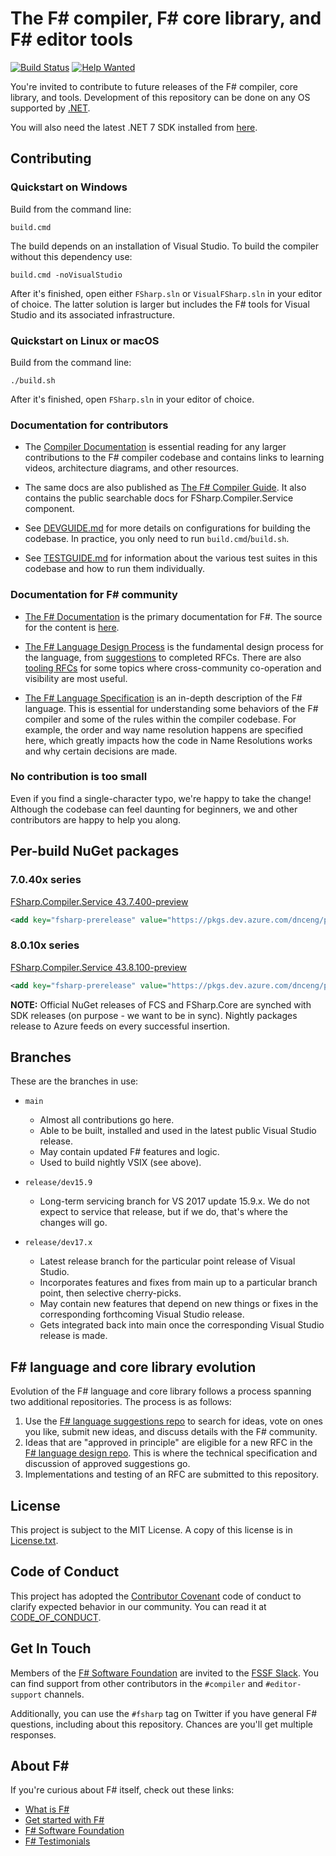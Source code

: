 # The F# compiler, F# core library, and F# editor tools
[![Build Status](https://dev.azure.com/dnceng-public/public/_apis/build/status/dotnet/fsharp/fsharp-ci?branchName=main)](https://dev.azure.com/dnceng-public/public/_build/latest?definitionId=90&branchName=main)
[![Help Wanted](https://img.shields.io/github/issues/dotnet/fsharp/help%20wanted?style=flat-square&color=%232EA043&label=help%20wanted)](https://github.com/dotnet/fsharp/labels/help%20wanted)


You're invited to contribute to future releases of the F# compiler, core library, and tools. Development of this repository can be done on any OS supported by [.NET](https://dotnet.microsoft.com/).

You will also need the latest .NET 7 SDK installed from [here](https://dotnet.microsoft.com/download/dotnet/7.0).

## Contributing

### Quickstart on Windows

Build from the command line:

```shell
build.cmd
```

The build depends on an installation of Visual Studio. To build the compiler without this dependency use:

```shell
build.cmd -noVisualStudio
```

After it's finished, open either `FSharp.sln` or `VisualFSharp.sln` in your editor of choice. The latter solution is larger but includes the F# tools for Visual Studio and its associated infrastructure.

### Quickstart on Linux or macOS

Build from the command line:

```shell
./build.sh
```

After it's finished, open `FSharp.sln` in your editor of choice.

### Documentation for contributors

* The [Compiler Documentation](docs/index.md) is essential reading for any larger contributions to the F# compiler codebase and contains links to learning videos, architecture diagrams, and other resources.

* The same docs are also published as [The F# Compiler Guide](https://fsharp.github.io/fsharp-compiler-docs/). It also contains the public searchable docs for FSharp.Compiler.Service component.

* See [DEVGUIDE.md](DEVGUIDE.md) for more details on configurations for building the codebase. In practice, you only need to run `build.cmd`/`build.sh`.

* See [TESTGUIDE.md](TESTGUIDE.md) for information about the various test suites in this codebase and how to run them individually.

### Documentation for F# community

* [The F# Documentation](https://learn.microsoft.com/dotnet/fsharp/) is the primary documentation for F#. The source for the content is [here](https://github.com/dotnet/docs/tree/main/docs/fsharp).

* [The F# Language Design Process](https://github.com/fsharp/fslang-design/) is the fundamental design process for the language, from [suggestions](https://github.com/fsharp/fslang-suggestions) to completed RFCs.  There are also [tooling RFCs](https://github.com/fsharp/fslang-design/tree/main/tooling) for some topics where cross-community co-operation and visibility are most useful.

* [The F# Language Specification](https://fsharp.org/specs/language-spec/) is an in-depth description of the F# language. This is essential for understanding some behaviors of the F# compiler and some of the rules within the compiler codebase. For example, the order and way name resolution happens are specified here, which greatly impacts how the code in Name Resolutions works and why certain decisions are made.

### No contribution is too small

Even if you find a single-character typo, we're happy to take the change! Although the codebase can feel daunting for beginners, we and other contributors are happy to help you along.

## Per-build NuGet packages

### 7.0.40x series

[FSharp.Compiler.Service 43.7.400-preview](https://dev.azure.com/dnceng/public/_artifacts/feed/dotnet7/NuGet/FSharp.Compiler.Service/versions/)

```xml
<add key="fsharp-prerelease" value="https://pkgs.dev.azure.com/dnceng/public/_packaging/dotnet7/nuget/v3/index.json" />
```

### 8.0.10x series

[FSharp.Compiler.Service 43.8.100-preview](https://dev.azure.com/dnceng/public/_artifacts/feed/dotnet8/NuGet/FSharp.Compiler.Service/versions/)

```xml
<add key="fsharp-prerelease" value="https://pkgs.dev.azure.com/dnceng/public/_packaging/dotnet8/nuget/v3/index.json" />
```

**NOTE:** Official NuGet releases of FCS and FSharp.Core are synched with SDK releases (on purpose - we want to be in sync). Nightly packages release to Azure feeds on every successful insertion.

## Branches

These are the branches in use:

* `main`
  * Almost all contributions go here.
  * Able to be built, installed and used in the latest public Visual Studio release.
  * May contain updated F# features and logic.
  * Used to build nightly VSIX (see above).

* `release/dev15.9`
  * Long-term servicing branch for VS 2017 update 15.9.x. We do not expect to service that release, but if we do, that's where the changes will go.

* `release/dev17.x`
  * Latest release branch for the particular point release of Visual Studio.
  * Incorporates features and fixes from main up to a particular branch point, then selective cherry-picks.
  * May contain new features that depend on new things or fixes in the corresponding forthcoming Visual Studio release.
  * Gets integrated back into main once the corresponding Visual Studio release is made.

## F# language and core library evolution

Evolution of the F# language and core library follows a process spanning two additional repositories. The process is as follows:

1. Use the [F# language suggestions repo](https://github.com/fsharp/fslang-suggestions/) to search for ideas, vote on ones you like, submit new ideas, and discuss details with the F# community.
2. Ideas that are "approved in principle" are eligible for a new RFC in the [F# language design repo](https://github.com/fsharp/fslang-design). This is where the technical specification and discussion of approved suggestions go.
3. Implementations and testing of an RFC are submitted to this repository.

## License

This project is subject to the MIT License. A copy of this license is in [License.txt](License.txt).

## Code of Conduct

This project has adopted the [Contributor Covenant](https://contributor-covenant.org/) code of conduct to clarify expected behavior in our community. You can read it at [CODE_OF_CONDUCT](CODE_OF_CONDUCT.md).

## Get In Touch

Members of the [F# Software Foundation](https://fsharp.org) are invited to the [FSSF Slack](https://fsharp.org/guides/slack/). You can find support from other contributors in the `#compiler` and `#editor-support` channels.

Additionally, you can use the `#fsharp` tag on Twitter if you have general F# questions, including about this repository. Chances are you'll get multiple responses.

## About F\#

If you're curious about F# itself, check out these links:

* [What is F#](https://learn.microsoft.com/dotnet/fsharp/what-is-fsharp)
* [Get started with F#](https://learn.microsoft.com/dotnet/fsharp/get-started/)
* [F# Software Foundation](https://fsharp.org)
* [F# Testimonials](https://fsharp.org/testimonials)
